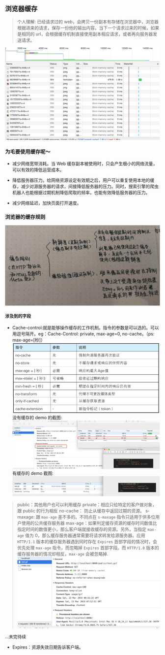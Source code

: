 ## 浏览器缓存

> 个人理解: 已经请求过的 web，会拷贝一份副本有存储在浏览器中，浏览器根据进来的请求，保存一份他的输出内容。当下一个请求过来的时候，如果是相同的 url，会根据缓存机制直接使用副本相应请求，或者再向服务器发送请求。

![github的图片缓存](./img/cache.png)

### 为毛要使用缓存呢～

- 减少网络宽带消耗。当 Web 缓存副本被使用时，只会产生极小的网络流量，可以有效的降低运营成本。

- 降低服务器压力。给网络资源设定有效期之后，用户可以重复使用本地的缓存，减少对源服务器的请求，间接降低服务器的压力。同时，搜索引擎的爬虫机器人也能根据过期机制降低爬取的频率，也能有效降低服务器的压力。

- 减少网络延迟，加快页面打开速度。

### 浏览器的缓存规则

![github的图片缓存](./img/cache_rule.jpeg)

#### 涉及到的字段

- Cache-control:就是能够操作缓存的工作机制。指令的参数是可以选的。可以用逗号隔开。eg：Cache-Control: private, max-age=0, no-cache。（ps: max-age=[秒]）
  ![Cache-Control](./img/cache-control.jpg)
  没有缓存的 demo 的截图:
  ![demo-no-cache](./img/demo-no-cache.png)
  有缓存的 demo 截图:
  ![demo-cache](./img/demo-cache.png)

> public：其他用户也可以利用缓存
> private：相应只给特定的客户做对象，跟 public 的行为相反
> no-cache： 防止从缓存中返回过期的资源。
> s-maxage: 跟 `max-age` 差不多的。不同点在 `s-maxage` 指令只适用于供多位用户使用的公共缓存服务器
> max-age：如果判定缓存资源的缓存时间数值比指定时间的数值更小，那么客户端就接收缓存的资源。另外，当指定 `max-age` 值为 0，那么缓存服务器通常需要将请求转发给源服务器。应用 `HTTP/1.1` 版本的缓存服务器遇到同时存在 `Expires` 首部字段的情况时，会优先处理 `max-age` 指令，而忽略掉 `Expires` 首部字段。而 `HTTP/1.0` 版本的缓存服务器的情况却相反，`max-age` 会被忽略掉.
> ![Exrires](./img/expires.png)

...未完待续

- Expires：资源失效日期告诉客户端。
